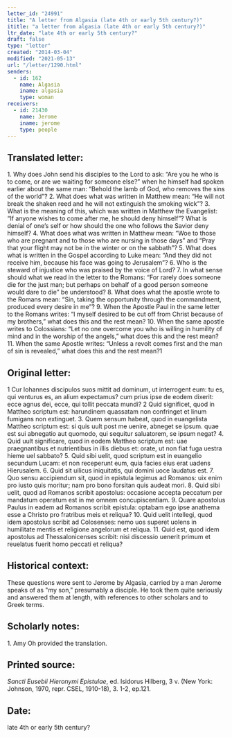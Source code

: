 ```yaml
---
letter_id: "24991"
title: "A letter from Algasia (late 4th or early 5th century?)"
ititle: "a letter from algasia (late 4th or early 5th century?)"
ltr_date: "late 4th or early 5th century?"
draft: false
type: "letter"
created: "2014-03-04"
modified: "2021-05-13"
url: "/letter/1290.html"
senders:
  - id: 162
    name: Algasia
    iname: algasia
    type: woman
receivers:
  - id: 21430
    name: Jerome
    iname: jerome
    type: people
---
```

<h2> Translated letter:</h2>1. Why does John send his disciples to the Lord to ask: “Are you he who is to come, or are we waiting for someone else?” when he himself had spoken earlier about the same man: “Behold the lamb of God, who removes the sins of the world”?
2. What does what was written in Matthew mean: “He will not break the shaken reed and he will not extinguish the smoking wick”?
3. What is the meaning of this, which was written in Matthew the Evangelist: “If anyone wishes to come after me, he should deny himself”? What is denial of one’s self or how should the one who follows the Savior deny himself?
4. What does what was written in Matthew mean: “Woe to those who are pregnant and to those who are nursing in those days” and “Pray that your flight may not be in the winter or on the sabbath”?
5. What does what is written in the Gospel according to Luke mean: “And they did not receive him, because his face was going to Jerusalem”?
6. Who is the steward of injustice who was praised by the voice of Lord?
7. In what sense should what we read in the letter to the Romans: “For rarely does someone die for the just man; but perhaps on behalf of a good person someone would dare to die” be understood?
8. What does what the apostle wrote to the Romans mean: “Sin, taking the opportunity through the commandment, produced every desire in me”?
9. When the Apostle Paul in the same letter to the Romans writes: “I myself desired to be cut off from Christ because of my brothers,” what does this and the rest mean?
10. When the same apostle writes to Colossians: “Let no one overcome you who is willing in humility of mind and in the worship of the angels,” what does this and the rest mean?
11. When the same Apostle writes: “Unless a revolt comes first and the man of sin is revealed,” what does this and the rest mean?1
<h2 class="mt-4"> Original letter:</h2>1 Cur Iohannes discipulos suos mittit ad dominum, ut interrogent eum:  tu es, qui venturus es, an alium expectamus?  cum prius ipse de eodem dixerit:  ecce agnus dei, ecce, qui tollit peccata mundi?
2 Quid significet, quod in Mattheo scriptum est:  harundinem quassatam non confringet et linum fumigans non extinguet.
3. Quem sensum habeat, quod in euangelista Mattheo scriptum est: si quis uult  post me uenire, abneget se ipsum. quae est sui abnegatio aut quomodo, qui sequitur saluatorem, se ipsum negat?
4. Quid uult significare, quod in eodem Mattheo scriptum est: uae praegnantibus et nutrientibus in illis diebus et: orate, ut non fiat fuga uestra hieme uel sabbato?
5. Quid sibi uelit, quod scriptum est in euangelio secundum Lucam: et non receperunt eum, quia facies eius erat uadens Hierusalem.
 6. Quid sit uilicus iniquitatis, qui domini uoce laudatus est.
7. Quo sensu accipiendum sit, quod in epistula legimus ad Romanos: uix enim pro iusto quis  moritur; nam pro bono forsitan quis audeat mori.
 8. Quid sibi uelit, quod ad Romanos scribit apostolus: occasione accepta peccatum per mandatum operatum est in me omnem concupiscentiam.
 9. Quare apostolus Paulus in eadem ad Romanos scribit epistula: optabam ego ipse anathema esse a Christo pro fratribus meis et reliqua?
10. Quid uelit intellegi, quod idem apostolus scribit ad Colosenses: nemo uos superet uolens in humilitate mentis et religione angelorum et reliqua.
11. Quid est, quod idem apostolus ad Thessalonicenses scribit: nisi discessio uenerit primum et reuelatus fuerit homo peccati et reliqua?
<h2 class="mt-4"> Historical context:</h2>These questions were sent to Jerome by Algasia, carried by a man Jerome speaks of as "my son," presumably a disciple.  He took them quite seriously and answered them at length, with references to other scholars and to Greek terms.
<h2 class="mt-4"> Scholarly notes:</h2>1. Amy Oh provided the translation.
<h2 class="mt-4"> Printed source:</h2><p><em>Sancti Eusebii Hieronymi Epistulae</em>, ed. Isidorus Hilberg, 3 v. (New York: Johnson, 1970, repr. CSEL, 1910-18), 3. 1-2, ep.121.</p><h2 class="mt-4"> Date:</h2>late 4th or early 5th century?